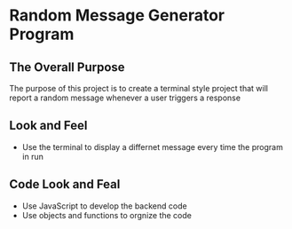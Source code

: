 # Random Message Generator Program

## The Overall Purpose

The purpose of this project is to create a terminal style project that will
report a random message whenever a user triggers a response

## Look and Feel

* Use the terminal to display a differnet message every time the program in run


## Code Look and Feal

* Use JavaScript to develop the backend code
* Use objects and functions to orgnize the code
